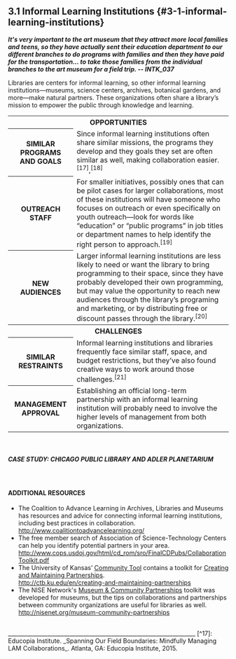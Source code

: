 ## 3.1 Informal Learning Institutions {#3-1-informal-learning-institutions}

**_It&#039;s very important to the art museum that they attract more local families and teens, so they have actually sent their education department to our different branches to do programs with families and then they have paid for the transportation... to take those families from the individual branches to the art museum for a field trip. -- INTK_037_**

Libraries are centers for informal learning, so other informal learning institutions—museums, science centers, archives, botanical gardens, and more—make natural partners. These organizations often share a library’s mission to empower the public through knowledge and learning.

<table class="heading-cell no-common-style"><tr>
<th colspan="2">OPPORTUNITIES</th></tr>
<tr>
<th>SIMILAR PROGRAMS AND GOALS</th>
<td>Since informal learning institutions often share similar missions, the programs they develop and they goals they set are often similar as well, making collaboration easier.<sup>[17]</sup>,<sup>[18]</sup></td>
</tr>
<tr>
<th>OUTREACH STAFF</th>
<td>For smaller initiatives, possibly ones that can be pilot cases for larger collaborations, most of these institutions will have someone who focuses on outreach or even specifically on youth outreach—look for words like “education” or “public programs” in job titles or department names to help identify the right person to approach.<sup>[19]</sup> </td>
</tr>
<tr>
<th>NEW AUDIENCES</th>
<td>Larger informal learning institutions are less likely to need or want the library to bring programming to their space, since they have probably developed their own programming, but may value the opportunity to reach new audiences through the library’s programing and marketing, or by distributing free or discount passes through the library.<sup>[20]</sup></td>
</tr>
<tr>
<th colspan="2">CHALLENGES</th>
</tr>
<tr>
<th>SIMILAR RESTRAINTS</th>
<td>Informal learning institutions and libraries frequently face similar staff, space, and budget restrictions, but they’ve also found creative ways to work around those challenges.<sup>[21]</sup></td>
</tr>
<tr>
<th>MANAGEMENT APPROVAL</th>
<td>Establishing an official long-term partnership with an informal learning institution will probably need to involve the higher levels of management from both organizations. </td>
</tr>

</table>

<br>

<div class="table-format"><span class="title"><h5>CASE STUDY: CHICAGO PUBLIC LIBRARY AND ADLER PLANETARIUM</h5></span></div>
<br>

<div class="text-wrapping1"><h4>ADDITIONAL RESOURCES</h4><ul><li>The Coalition to Advance Learning in Archives, Libraries and Museums has resources and advice for connecting informal learning institutions, including best practices in collaboration.<br><a href="http://www.coalitiontoadvancelearning.org/">http://www.coalitiontoadvancelearning.org/<a></li><li>The free member search of Association of Science-Technology Centers can help you identify potential partners in your area. <br><a href="http://www.astc.org">http://www.cops.usdoj.gov/html/cd_rom/sro/FinalCDPubs/CollaborationToolkit.pdf</a></li><li>The University of Kansas’ <a href="http://ctb.ku.edu">Community Tool</a> contains a toolkit for <a href="http://ctb.ku.edu/en/creating-and-maintaining-partnerships">Creating and Maintaining Partnerships</a>.<br><a href="http://ctb.ku.edu/en/creating-and-maintaining-partnerships">http://ctb.ku.edu/en/creating-and-maintaining-partnerships</a></li><li>The NISE Network's <a href="http://nisenet.org/museum-community-partnerships">Museum & Community Partnerships</a> toolkit was developed for museums, but the tips on collaborations and partnerships between community organizations are useful for libraries as well.<br><a href="http://nisenet.org/museum-community-partnerships">http://nisenet.org/museum-community-partnerships</a></li></ul></div>

<br>
___________________________________________________________________
[^17]: Educopia Institute. _Spanning Our Field Boundaries: Mindfully Managing LAM Collaborations_. Atlanta, GA: Educopia Institute, 2015.

[^18]: Twiggs, Korie, Christina Freitag, and Michelle Nichols. _Partner with a Local Museum to Reach More Teens!_ Adobe Connect recording. YeLL! YALSA e-Learning Library. Chicago, IL: YALSA, 2016.

[^19]: Twiggs, Korie, Christina Freitag, and Michelle Nichols. _Partner with a Local Museum to Reach More Teens!_ Adobe Connect recording. YeLL! YALSA e-Learning Library. Chicago, IL: YALSA, 2016.

[^20]: Twiggs, Korie, Christina Freitag, and Michelle Nichols. _Partner with a Local Museum to Reach More Teens!_ Adobe Connect recording. YeLL! YALSA e-Learning Library. Chicago, IL: YALSA, 2016.

[^21]: Twiggs, Korie, Christina Freitag, and Michelle Nichols. _Partner with a Local Museum to Reach More Teens!_ Adobe Connect recording. YeLL! YALSA e-Learning Library. Chicago, IL: YALSA, 2016.
